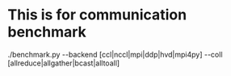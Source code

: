 # This is for communication benchmark

./benchmark.py
  --backend [ccl|nccl|mpi|ddp|hvd|mpi4py]
  --coll [allreduce|allgather|bcast|alltoall]
  